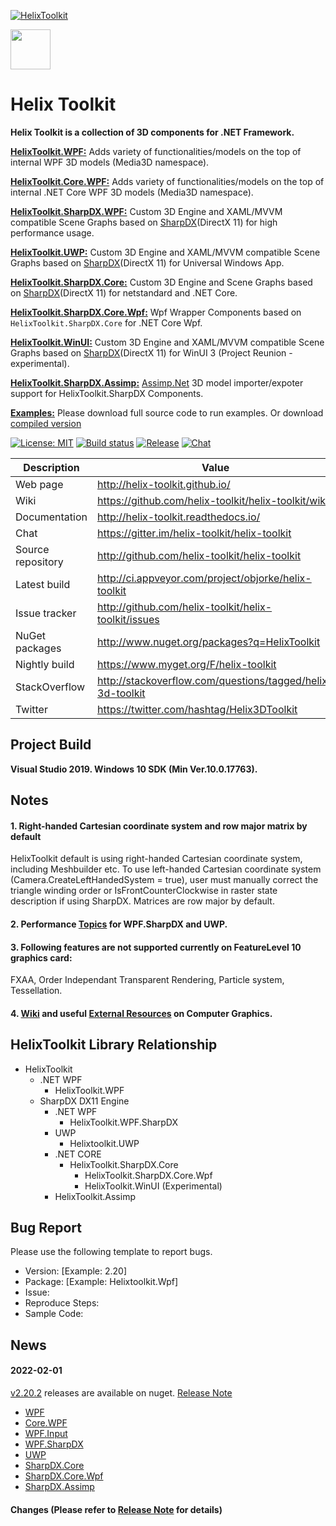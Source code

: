 [![HelixToolkit](https://img.shields.io/badge/-Helix%20Toolkit-blue)](https://github.com/helix-toolkit/helix-toolkit) 

<img src='https://avatars3.githubusercontent.com/u/8432523?s=200&v=4' width='64' />

# Helix Toolkit

**Helix Toolkit is a collection of 3D components for .NET Framework.**

[**HelixToolkit.WPF:**](/Source/HelixToolkit.Wpf) 
Adds variety of functionalities/models on the top of internal WPF 3D models (Media3D namespace). 

[**HelixToolkit.Core.WPF:**](/Source/HelixToolkit.Core.Wpf) 
Adds variety of functionalities/models on the top of internal .NET Core WPF 3D models (Media3D namespace).

[**HelixToolkit.SharpDX.WPF:**](/Source/HelixToolkit.Wpf.SharpDX) 
Custom 3D Engine and XAML/MVVM compatible Scene Graphs based on [SharpDX](https://github.com/sharpdx/SharpDX)(DirectX 11) for high performance usage.

[**HelixToolkit.UWP:**](/Source/HelixToolkit.UWP) 
Custom 3D Engine and XAML/MVVM compatible Scene Graphs based on [SharpDX](https://github.com/sharpdx/SharpDX)(DirectX 11) for Universal Windows App.

[**HelixToolkit.SharpDX.Core:**](/Source/HelixToolkit.SharpDX.Core) 
Custom 3D Engine and Scene Graphs based on [SharpDX](https://github.com/sharpdx/SharpDX)(DirectX 11) for netstandard and .NET Core.

[**HelixToolkit.SharpDX.Core.Wpf:**](/Source/HelixToolkit.SharpDX.Core.Wpf) 
Wpf Wrapper Components based on `HelixToolkit.SharpDX.Core` for .NET Core Wpf.

[**HelixToolkit.WinUI:**](/Source/HelixToolkit.WinUI) 
Custom 3D Engine and XAML/MVVM compatible Scene Graphs based on [SharpDX](https://github.com/sharpdx/SharpDX)(DirectX 11) for WinUI 3 (Project Reunion - experimental).


[**HelixToolkit.SharpDX.Assimp:**](/Source/HelixToolkit.Wpf.SharpDX.Assimp) 
[Assimp.Net](https://bitbucket.org/Starnick/assimpnet/src/master/) 3D model importer/expoter support for HelixToolkit.SharpDX Components.

[**Examples:**](/Source/Examples)
Please download full source code to run examples. Or download [compiled version](https://ci.appveyor.com/project/objorke/helix-toolkit/branch/master/artifacts)

[![License: MIT](https://img.shields.io/github/license/helix-toolkit/helix-toolkit)](https://github.com/helix-toolkit/helix-toolkit/blob/develop/LICENSE)
[![Build status](https://ci.appveyor.com/api/projects/status/tmqafdk9p7o98gw7?svg=true)](https://ci.appveyor.com/project/objorke/helix-toolkit)
[![Release](https://img.shields.io/github/release/helix-toolkit/helix-toolkit.svg?style=popout)](https://www.nuget.org/packages?q=Helix-Toolkit)
[![Chat](https://img.shields.io/gitter/room/helix-toolkit/helix-toolkit.svg)](https://gitter.im/helix-toolkit/helix-toolkit)

Description         | Value
--------------------|-----------------------
Web page            | http://helix-toolkit.github.io/
Wiki                | https://github.com/helix-toolkit/helix-toolkit/wiki
Documentation       | http://helix-toolkit.readthedocs.io/
Chat                | https://gitter.im/helix-toolkit/helix-toolkit
Source repository   | http://github.com/helix-toolkit/helix-toolkit
Latest build        | http://ci.appveyor.com/project/objorke/helix-toolkit
Issue tracker       | http://github.com/helix-toolkit/helix-toolkit/issues
NuGet packages      | http://www.nuget.org/packages?q=HelixToolkit
Nightly build       | https://www.myget.org/F/helix-toolkit
StackOverflow       | http://stackoverflow.com/questions/tagged/helix-3d-toolkit
Twitter             | https://twitter.com/hashtag/Helix3DToolkit

## Project Build

**Visual Studio 2019. Windows 10 SDK (Min Ver.10.0.17763).**

## Notes

#### 1. Right-handed Cartesian coordinate system and row major matrix by default
HelixToolkit default is using right-handed Cartesian coordinate system, including Meshbuilder etc. To use left-handed Cartesian coordinate system (Camera.CreateLeftHandedSystem = true), user must manually correct the triangle winding order or IsFrontCounterClockwise in raster state description if using SharpDX. Matrices are row major by default.

#### 2. Performance [Topics](https://github.com/helix-toolkit/helix-toolkit/wiki/Tips-on-performance-optimization-(WPF.SharpDX-and-UWP)) for WPF.SharpDX and UWP.

#### 3. Following features are not supported currently on FeatureLevel 10 graphics card:
FXAA, Order Independant Transparent Rendering, Particle system, Tessellation.

#### 4. [Wiki](https://github.com/helix-toolkit/helix-toolkit/wiki) and useful [External Resources](https://github.com/helix-toolkit/helix-toolkit/wiki/External-References) on Computer Graphics.

## HelixToolkit Library Relationship
- HelixToolkit
  - .NET WPF
    - HelixToolkit.WPF
  - SharpDX DX11 Engine
    - .NET WPF
      - HelixToolkit.WPF.SharpDX
    - UWP
      - Helixtoolkit.UWP
    - .NET CORE
      - HelixToolkit.SharpDX.Core
        - HelixToolkit.SharpDX.Core.Wpf
        - HelixToolkit.WinUI (Experimental)
    - HelixToolkit.Assimp

## Bug Report
Please use the following template to report bugs.

- Version: [Example: 2.20]
- Package: [Example: Helixtoolkit.Wpf]
- Issue: 
- Reproduce Steps:
- Sample Code:

## News
#### 2022-02-01
[v2.20.2](https://github.com/helix-toolkit/helix-toolkit/releases/tag/v2.20.2) releases are available on nuget. [Release Note](/CHANGELOG.md)
- [WPF](https://www.nuget.org/packages/HelixToolkit.Wpf/2.20.2)
- [Core.WPF](https://www.nuget.org/packages/HelixToolkit.Core.Wpf/2.20.2)
- [WPF.Input](https://www.nuget.org/packages/HelixToolkit.Wpf.Input/2.20.2)
- [WPF.SharpDX](https://www.nuget.org/packages/HelixToolkit.Wpf.SharpDX/2.20.2)
- [UWP](https://www.nuget.org/packages/HelixToolkit.UWP/2.20.2)
- [SharpDX.Core](https://www.nuget.org/packages/HelixToolkit.SharpDX.Core/2.20.2)
- [SharpDX.Core.Wpf](https://www.nuget.org/packages/HelixToolkit.SharpDX.Core.Wpf/2.20.2)
- [SharpDX.Assimp](https://www.nuget.org/packages/HelixToolkit.SharpDX.Assimp/2.20.2)

#### Changes (Please refer to [Release Note](https://github.com/helix-toolkit/helix-toolkit/blob/master/CHANGELOG.md) for details)
